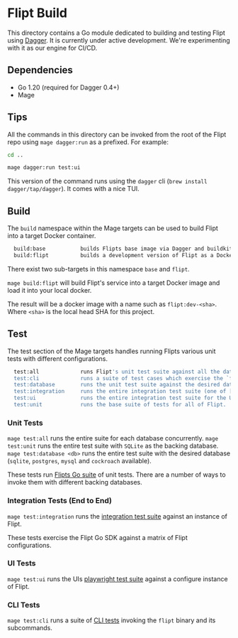 # Flipt Build

This directory contains a Go module dedicated to building and testing Flipt using [Dagger](dagger.io).
It is currently under active development. We're experimenting with it as our engine for CI/CD.

## Dependencies

- Go 1.20 (required for Dagger 0.4+)
- Mage

## Tips

All the commands in this directory can be invoked from the root of the Flipt repo using `mage dagger:run` as a prefixed.
For example:

```sh
cd ..

mage dagger:run test:ui
```

This version of the command runs using the `dagger` cli (`brew install dagger/tap/dagger`).
It comes with a nice TUI.

## Build

The `build` namespace within the Mage targets can be used to build Flipt into a target Docker container.

```sh
  build:base           builds Flipts base image via Dagger and buildkit.
  build:flipt          builds a development version of Flipt as a Docker image and loads it into a local Docker instance.
```

There exist two sub-targets in this namespace `base` and `flipt`.

`mage build:flipt` will build Flipt's service into a target Docker image and load it into your local docker.

The result will be a docker image with a name such as `flipt:dev-<sha>`.
Where `<sha>` is the local head SHA for this project.

## Test

The test section of the Mage targets handles running Flipts various unit tests with different configurations.

```sh
  test:all             runs Flipt's unit test suite against all the databases Flipt supports.
  test:cli             runs a suite of test cases which exercise the `flipt` binary CLI.
  test:database        runs the unit test suite against the desired database (one of ["sqlite" "postgres" "mysql" "cockroach"]).
  test:integration     runs the entire integration test suite (one of ["*", "list", "<test-case>"] use "list" to see available cases).
  test:ui              runs the entire integration test suite for the UI.
  test:unit            runs the base suite of tests for all of Flipt.
```

### Unit Tests

`mage test:all` runs the entire suite for each database concurrently.
`mage test:unit` runs the entire test suite with `SQLite` as the backing database.
`mage test:database <db>` runs the entire test suite with the desired database (`sqlite`, `postgres`, `mysql` and `cockroach` available).

These tests run [Flipts Go suite](testing/test.go) of unit tests.
There are a number of ways to invoke them with different backing databases.

### Integration Tests (End to End)

`mage test:integration` runs the [integration test suite](./testing/integration.go) against an instance of Flipt.

These tests exercise the Flipt Go SDK against a matrix of Flipt configurations.

### UI Tests

`mage test:ui` runs the UIs [playwright test suite](../ui/tests) against a configure instance of Flipt.

### CLI Tests

`mage test:cli` runs a suite of [CLI tests](./testing/cli.go) invoking the `flipt` binary and its subcommands.
